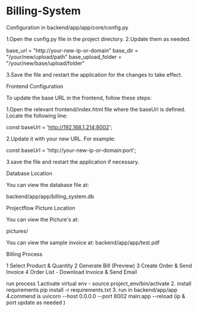 # Billing-System

Configuration in backend/app/app/core/config.py

1.Open the config.py file in the project directory.
2.Update them as needed.

  base_url = "http://your-new-ip-or-domain" 
  base_dir = "/your/new/upload/path"
  base_upload_folder = "/your/new/base/upload/folder"

3.Save the file and restart the application for the changes to take effect.


Frontend Configuration

To update the base URL in the frontend, follow these steps:

1.Open the relevant frontend/index.html file where the baseUrl is defined.
  Locate the following line:

  const baseUrl = 'http://192.168.1.214:8002';

2.Update it with your new URL. For example:

   const baseUrl = 'http://your-new-ip-or-domain:port';

3.save the file and restart the application if necessary.


Database Location

You can view the database file at:

   backend/app/app/billing_system.db
   
Projectflow Picture Location

You can view the Picture's at:

   pictures/
   
You can view the sample invoice at:
  backend/app/app/test.pdf
  
  
Billing Process

1 Select Product & Quantity
2 Generate Bill (Preview)
3 Create Order & Send Invoice
4 Order List - Download Invoice & Send Email

run process
 1.activate virtual env - source project_env/bin/activate
 2. install requirements pip install -r requirements.txt
 3. run in backend/app/app
 4.commend is uvicorn --host 0.0.0.0 --port 8002 main:app --reload (ip & port update as needed )
